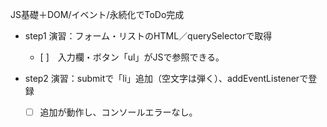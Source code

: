 JS基礎＋DOM/イベント/永続化でToDo完成

- step1
  演習：フォーム・リストのHTML／querySelectorで取得
  - [ ]　入力欄・ボタン「ul」がJSで参照できる。

- step2
  演習：submitで「li」追加（空文字は弾く）、addEventListenerで登録
  - [ ] 追加が動作し、コンソールエラーなし。
